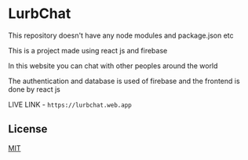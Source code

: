 # LurbChat
This repository doesn't have any node modules and package.json etc

This is a project made using react js and firebase

In this website you can chat with other peoples around the world

The authentication and database is used of firebase and the frontend is done by react js

LIVE LINK - `https://lurbchat.web.app`

## License

[MIT](https://choosealicense.com/licenses/mit/)
